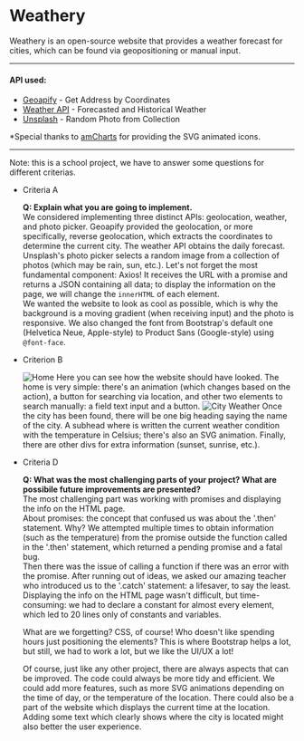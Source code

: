 # Weathery

Weathery is an open-source website that provides a weather forecast for cities, which can be found via geopositioning or manual input.

---

#### API used:
- [Geoapify](https://www.geoapify.com) - Get Address by Coordinates
- [Weather API](https://www.weatherapi.com) - Forecasted and Historical Weather
- [Unsplash](https://api.unsplash.com) - Random Photo from Collection

*Special thanks to [amCharts](https://www.amcharts.com/free-animated-svg-weather-icons/) for providing the SVG animated icons.

---

Note: this is a school project, we have to answer some questions for different criterias. 

- Criteria A

    **Q: Explain what you are going to implement.**  
    We considered implementing three distinct APIs: geolocation, weather, and photo picker. Geoapify provided the geolocation, or more specifically, reverse geolocation, which extracts the coordinates to determine the current city. The weather API obtains the daily forecast. Unsplash's photo picker selects a random image from a collection of photos (which may be rain, sun, etc.). Let's not forget the most fundamental component: Axios! It receives the URL with a promise and returns a JSON containing all data; to display the information on the page, we will change the `innerHTML` of each element.  
    We wanted the website to look as cool as possible, which is why the background is a moving gradient (when receiving input) and the photo is responsive. We also changed the font from Bootstrap's default one (Helvetica Neue, Apple-style) to Product Sans (Google-style) using `@font-face`.

- Criterion B

    ![Home](./criterion-b/home.png)
    Here you can see how the website should have looked. The home is very simple: there's an animation (which changes based on the action), a button for searching via location, and other two elements to search manually: a field text input and a button.
    ![City Weather](./criterion-b/city.png)
    Once the city has been found, there will be one big heading saying the name of the city. A subhead where is written the current weather condition with the temperature in Celsius; there's also an SVG animation. Finally, there are other divs for extra information (sunset, sunrise, etc.).

- Criteria D

    **Q: What was the most challenging parts of your project? What are possibile future improvements are presented?**  
    The most challenging part was working with promises and displaying the info on the HTML page.  
    About promises: the concept that confused us was about the '.then' statement. Why? We attempted multiple times to obtain information (such as the temperature) from the promise outside the function called in the '.then' statement, which returned a pending promise and a fatal bug.  
    Then there was the issue of calling a function if there was an error with the promise. After running out of ideas, we asked our amazing teacher who introduced us to the '.catch' statement: a lifesaver, to say the least.  
    Displaying the info on the HTML page wasn't difficult, but time-consuming: we had to declare a constant for almost every element, which led to 20 lines only of constants and variables.  

    What are we forgetting? CSS, of course! Who doesn't like spending hours just positioning the elements? This is where Bootstrap helps a lot, but still, we had to work a lot, but we like the UI/UX a lot!  

    Of course, just like any other project, there are always aspects that can be improved. The code could always be more tidy and efficient. We could add more features, such as more SVG animations depending on the time of day, or the temperature of the location. There could also be a part of the website which displays the current time at the location. Adding some text which clearly shows where the city is located might also better the user experience. 
